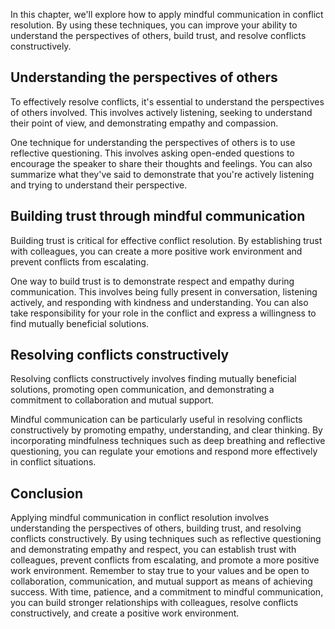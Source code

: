 
In this chapter, we'll explore how to apply mindful communication in conflict resolution. By using these techniques, you can improve your ability to understand the perspectives of others, build trust, and resolve conflicts constructively.

Understanding the perspectives of others
----------------------------------------

To effectively resolve conflicts, it's essential to understand the perspectives of others involved. This involves actively listening, seeking to understand their point of view, and demonstrating empathy and compassion.

One technique for understanding the perspectives of others is to use reflective questioning. This involves asking open-ended questions to encourage the speaker to share their thoughts and feelings. You can also summarize what they've said to demonstrate that you're actively listening and trying to understand their perspective.

Building trust through mindful communication
--------------------------------------------

Building trust is critical for effective conflict resolution. By establishing trust with colleagues, you can create a more positive work environment and prevent conflicts from escalating.

One way to build trust is to demonstrate respect and empathy during communication. This involves being fully present in conversation, listening actively, and responding with kindness and understanding. You can also take responsibility for your role in the conflict and express a willingness to find mutually beneficial solutions.

Resolving conflicts constructively
----------------------------------

Resolving conflicts constructively involves finding mutually beneficial solutions, promoting open communication, and demonstrating a commitment to collaboration and mutual support.

Mindful communication can be particularly useful in resolving conflicts constructively by promoting empathy, understanding, and clear thinking. By incorporating mindfulness techniques such as deep breathing and reflective questioning, you can regulate your emotions and respond more effectively in conflict situations.

Conclusion
----------

Applying mindful communication in conflict resolution involves understanding the perspectives of others, building trust, and resolving conflicts constructively. By using techniques such as reflective questioning and demonstrating empathy and respect, you can establish trust with colleagues, prevent conflicts from escalating, and promote a more positive work environment. Remember to stay true to your values and be open to collaboration, communication, and mutual support as means of achieving success. With time, patience, and a commitment to mindful communication, you can build stronger relationships with colleagues, resolve conflicts constructively, and create a positive work environment.
